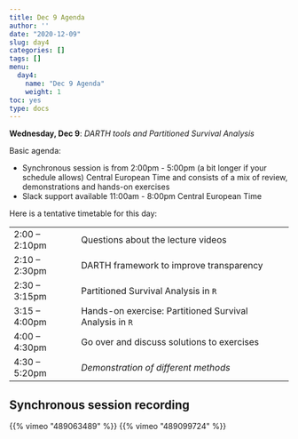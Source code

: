 ```yaml
---
title: Dec 9 Agenda
author: ''
date: "2020-12-09"
slug: day4
categories: []
tags: []
menu:
  day4:
    name: "Dec 9 Agenda"
    weight: 1
toc: yes
type: docs
---
```


**Wednesday, Dec 9**: *DARTH tools and Partitioned Survival Analysis*

Basic agenda:

- Synchronous session is from 2:00pm - 5:00pm (a bit longer if your schedule allows) Central European Time and consists of a mix of review, demonstrations and hands-on exercises
- Slack support available 11:00am - 8:00pm Central European Time

Here is a tentative timetable for this day:

|                            |            |
|--------------------------------------------|:------------------|
| 2:00 – 2:10pm | Questions about the lecture videos |
| 2:10 – 2:30pm | DARTH framework to improve transparency |
| 2:30 – 3:15pm | Partitioned Survival Analysis in `R` | 
| 3:15 – 4:00pm | Hands-on exercise: Partitioned Survival Analysis in `R` |
| 4:00 – 4:30pm | Go over and discuss solutions to exercises |
| 4:30 – 5:20pm | *Demonstration of different methods* |

## Synchronous session recording

<!--html_preserve-->{{% vimeo "489063489" %}}<!--/html_preserve-->

<!--html_preserve-->{{% vimeo "489099724" %}}<!--/html_preserve-->
